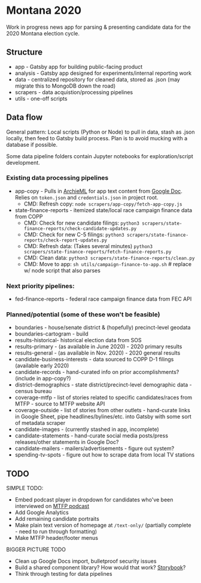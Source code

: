 # Montana 2020

Work in progress news app for parsing & presenting candidate data for the 2020 Montana election cycle.

## Structure
- app - Gatsby app for building public-facing product
- analysis - Gatsby app designed for experiments/internal reporting work
- data - centralized repository for cleaned data, stored as .json (may migrate this to MongoDB down the road)
- scrapers - data acquistion/processing pipelines
- utils - one-off scripts

## Data flow

General pattern: Local scripts (Python or Node) to pull in data, stash as .json locally, then feed to Gatsby build process. Plan is to avoid mucking with a database if possible.

Some data pipeline folders contain Jupyter notebooks for exploration/script development.

### Existing data processing pipelines
- app-copy - Pulls in [ArchieML](http://archieml.org) for app text content from [Google Doc](https://docs.google.com/document/d/1-PomtLY2bwwC9I-osdZnxcb8nwB9ubvhxyxLocPBk4w/edit). Relies on `token.json` and `credentials.json` in project root.
    - CMD: Refresh copy: `node scrapers/app-copy/fetch-app-copy.js`
- state-finance-reports - itemized state/local race campaign finance data from COPP
    - CMD: Check for new candidate filings: `python3 scrapers/state-finance-reports/check-candidate-updates.py`
    - CMD: Check for new C-5 filings: `python3 scrapers/state-finance-reports/check-report-updates.py`
    - CMD: Refresh data: (Takes several minutes) `python3 scrapers/state-finance-reports/fetch-finance-reports.py`
    - CMD: Clean data: `python3 scrapers/state-finance-reports/clean.py`
    - CMD: Move to app: `sh utils/campaign-finance-to-app.sh` # replace w/ node script that also parses

### Next priority pipelines:
- fed-finance-reports - federal race campaign finance data from FEC API

### Planned/potential (some of these won't be feasible)
- boundaries - house/senate district & (hopefully) precinct-level geodata
- boundaries-cartogram - build
- results-historical- historical election data from SOS
- results-primary - (as available in June 2020) - 2020 primary results
- results-general - (as available in Nov. 2020) - 2020 general results
- candidate-business-interests - data sourced to COPP D-1 filings (available early 2020)
- candidate-records - hand-curated info on prior accomplishments? (include in app-copy?)
- district-demographics - state district/precinct-level demographic data - census bureau
- coverage-mtfp - list of stories related to specific candidates/races from MTFP - source to MTFP website API
- coverage-outside - list of stories from other outlets - hand-curate links in Google Sheet, pipe headlines/bylines/etc. into Gatsby with some sort of metadata scraper
- candidate-images - (currently stashed in app, incomplete)
- candidate-statements - hand-curate social media posts/press releases/other statements in Google Doc?
- candidate-mailers - mailers/advertisements - figure out system?
- spending-tv-spots - figure out how to scrape data from local TV stations

## TODO

SIMPLE TODO:
- Embed podcast player in dropdown for candidates who've been interviewed on [MTFP podcast](https://montanafreepress.org/series/montana-lowdown-podcast/)
- Add Google Analytics
- Add remaining candidate portraits
- Make plain text version of homepage at `/text-only/` (partially complete - need to run through formatting)
- Make MTFP header/footer menus

BIGGER PICTURE TODO
- Clean up Google Docs import, bulletproof security issues
- Build a shared component library? How would that work? [Storybook](https://storybook.js.org/)?
- Think through testing for data pipelines

